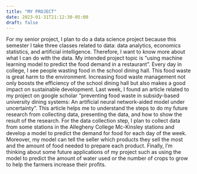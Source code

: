 ```yaml
---
title: "MY PROJECT"
date: 2023-01-31T21:12:30-05:00
draft: false
---
```


For my senior project, I plan to do a data science project because this semester I take three classes related to data: data analytics, economics statistics, and artificial intelligence. Therefore, I want to know more about what I can do with the data. My intended project topic is “using machine learning model to predict the food demand in a restaurant”. Every day in college, I see people wasting food in the school dining hall. This food waste is great harm to the environment. Increasing food waste management not only boosts the efficiency of the school dining hall but also makes a good impact on sustainable development. Last week, I found an article related to my project on google scholar “preventing food waste in subsidy-based university dining systems: An artificial neural network-aided model under uncertainty”. This article helps me to understand the steps to do my future research from collecting data, presenting the data, and how to show the result of the research. For the data collection step, I plan to collect data from some stations in the Allegheny College Mc-Kinsley stations and develop a model to predict the demand for food for each day of the week. Moreover, my model can tell the seller which products they sell the most and the amount of food needed to prepare each product. Finally, I’m thinking about some future applications of my project such as using the model to predict the amount of water used or the number of crops to grow to help the farmers increase their profits.
